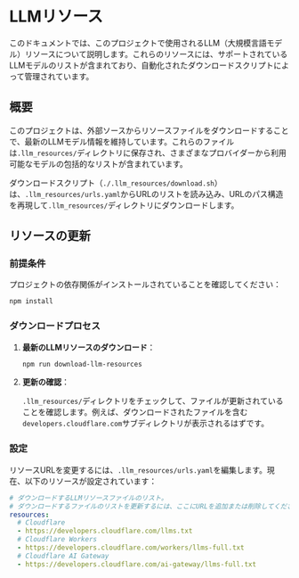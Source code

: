 # LLMリソース

このドキュメントでは、このプロジェクトで使用されるLLM（大規模言語モデル）リソースについて説明します。これらのリソースには、サポートされているLLMモデルのリストが含まれており、自動化されたダウンロードスクリプトによって管理されています。

## 概要

このプロジェクトは、外部ソースからリソースファイルをダウンロードすることで、最新のLLMモデル情報を維持しています。これらのファイルは`.llm_resources/`ディレクトリに保存され、さまざまなプロバイダーから利用可能なモデルの包括的なリストが含まれています。

ダウンロードスクリプト（`./.llm_resources/download.sh`）は、`.llm_resources/urls.yaml`からURLのリストを読み込み、URLのパス構造を再現して`.llm_resources/`ディレクトリにダウンロードします。

## リソースの更新

### 前提条件

プロジェクトの依存関係がインストールされていることを確認してください：

```bash
npm install
```

### ダウンロードプロセス

1. **最新のLLMリソースのダウンロード**：

   ```bash
   npm run download-llm-resources
   ```

2. **更新の確認**：

   `.llm_resources/`ディレクトリをチェックして、ファイルが更新されていることを確認します。例えば、ダウンロードされたファイルを含む`developers.cloudflare.com`サブディレクトリが表示されるはずです。

### 設定

リソースURLを変更するには、`.llm_resources/urls.yaml`を編集します。現在、以下のリソースが設定されています：

```yaml
# ダウンロードするLLMリソースファイルのリスト。
# ダウンロードするファイルのリストを更新するには、ここにURLを追加または削除してください。
resources:
  # Cloudflare
  - https://developers.cloudflare.com/llms.txt
  # Cloudflare Workers
  - https://developers.cloudflare.com/workers/llms-full.txt
  # Cloudflare AI Gateway
  - https://developers.cloudflare.com/ai-gateway/llms-full.txt
```
